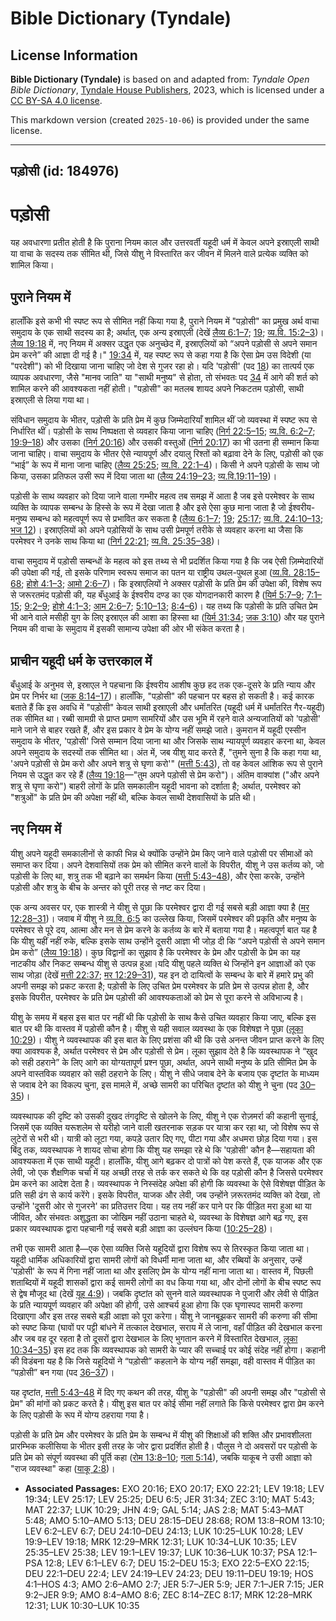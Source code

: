 # Bible Dictionary (Tyndale)

## License Information

**Bible Dictionary (Tyndale)** is based on and adapted from: _Tyndale Open Bible Dictionary_, [Tyndale House Publishers](https://tyndaleopenresources.com/), 2023, which is licensed under a [CC BY-SA 4.0 license](https://creativecommons.org/licenses/by-sa/4.0/legalcode.en).

This markdown version (created `2025-10-06`) is provided under the same license.



--------------------------------

## पड़ोसी (id: 184976)

पड़ोसी
======

यह अवधारणा प्रतीत होती है कि पुराना नियम काल और उत्तरवर्ती यहूदी धर्म में केवल अपने इस्राएली साथी या वाचा के सदस्य तक सीमित थी, जिसे यीशु ने विस्तारित कर जीवन में मिलने वाले प्रत्येक व्यक्ति को शामिल किया।

पुराने नियम में
---------------

हालाँकि इसे कभी भी स्पष्ट रूप से सीमित नहीं किया गया है, पुराने नियम में "पड़ोसी" का प्रमुख अर्थ वाचा समुदाय के एक साथी सदस्य का है; अर्थात्, एक अन्य इस्राएली (देखें [लैव्य 6:1–7](https://ref.ly/Lev6:1-Lev6:7); [19](https://ref.ly/Lev19:1-Lev19:37); [व्य.वि. 15:2–3](https://ref.ly/Deut15:2-Deut15:3))। [लैव्य 19:18](https://ref.ly/Lev19:18) में, नए नियम में अक्सर उद्धृत एक अनुच्छेद में, इस्राएलियों को “अपने पड़ोसी से अपने समान प्रेम करने” की आज्ञा दी गई है।" [19:34](https://ref.ly/Lev19:34) में, यह स्पष्ट रूप से कहा गया है कि ऐसा प्रेम उस विदेशी (या "परदेशी") को भी दिखाया जाना चाहिए जो देश से गुजर रहा हो। यदि 'पड़ोसी' (पद [18](https://ref.ly/Lev19:18)) का तात्पर्य एक व्यापक अवधारणा, जैसे "मानव जाति" या "साथी मनुष्य" से होता, तो संभवतः पद [34](https://ref.ly/Lev19:34) में आगे की शर्त को शामिल करने की आवश्यकता नहीं होती। "पड़ोसी" का मतलब शायद अपने निकटतम पड़ोसी, साथी इस्राएली से लिया गया था।

संविधान समुदाय के भीतर, पड़ोसी के प्रति प्रेम में कुछ जिम्मेदारियाँ शामिल थीं जो व्यवस्था में स्पष्ट रूप से निर्धारित थीं। पड़ोसी के साथ निष्पक्षता से व्यवहार किया जाना चाहिए ([निर्ग 22:5–15](https://ref.ly/Exod22:5-Exod22:15); [व्य.वि. 6:2–7](https://ref.ly/Lev6:2-Lev6:7); [19:9–18](https://ref.ly/Lev19:9-Lev19:18)) और उसका ([निर्ग 20:16](https://ref.ly/Exod20:16)) और उसकी वस्तुओं ([निर्ग 20:17](https://ref.ly/Exod20:17)) का भी उतना ही सम्मान किया जाना चाहिए। वाचा समुदाय के भीतर ऐसे न्यायपूर्ण और दयालु रिश्तों को बढ़ावा देने के लिए, पड़ोसी को एक “भाई” के रूप में माना जाना चाहिए ([लैव्य 25:25](https://ref.ly/Lev25:25); [व्य.वि. 22:1–4](https://ref.ly/Deut22:1-Deut22:4))। किसी ने अपने पड़ोसी के साथ जो किया, उसका प्रतिफल उसी रूप में दिया जाता था ([लैव्य 24:19–23](https://ref.ly/Lev24:19-Lev24:23); [व्य.वि.19:11–19](https://ref.ly/Deut19:11-Deut19:19))।

पड़ोसी के साथ व्यवहार को दिया जाने वाला गम्भीर महत्व तब समझ में आता है जब इसे परमेश्वर के साथ व्यक्ति के व्यापक सम्बन्ध के हिस्से के रूप में देखा जाता है और इसे ऐसा कुछ माना जाता है जो ईश्वरीय\-मनुष्य सम्बन्ध को महत्वपूर्ण रूप से प्रभावित कर सकता है ([लैव्य 6:1–7](https://ref.ly/Lev6:1-Lev6:7); [19](https://ref.ly/Lev19:1-Lev19:37); [25:17](https://ref.ly/Lev25:17); [व्य.वि. 24:10–13](https://ref.ly/Deut24:10-Deut24:13); [भज 12](https://ref.ly/Ps12:1-Ps12:8))। इस्राएलियों को अपने पड़ोसियों के साथ उसी प्रेमपूर्ण तरीके से व्यवहार करना था जैसा कि परमेश्वर ने उनके साथ किया था ([निर्ग 22:21](https://ref.ly/Exod22:21); [व्य.वि. 25:35–38](https://ref.ly/Lev25:35-Lev25:38))।

वाचा समुदाय में पड़ोसी सम्बन्धों के महत्व को इस तथ्य से भी प्रदर्शित किया गया है कि जब ऐसी ज़िम्मेदारियों की उपेक्षा की गई, तो इसके परिणाम स्वरूप समाज का पतन या राष्ट्रीय उथल\-पुथल हुआ ([व्य.वि. 28:15–68](https://ref.ly/Deut28:15-Deut28:68); [होशे 4:1–3](https://ref.ly/Hos4:1-Hos4:3); [आमो 2:6–7](https://ref.ly/Amos2:6-Amos2:7))। कि इस्राएलियों ने अक्सर पड़ोसी के प्रति प्रेम की उपेक्षा की, विशेष रूप से जरूरतमंद पड़ोसी की, यह बँधुआई के ईश्वरीय दण्ड का एक योगदानकारी कारण है ([यिर्म 5:7–9](https://ref.ly/Jer5:7-Jer5:9); [7:1–15](https://ref.ly/Jer7:1-Jer7:15); [9:2–9](https://ref.ly/Jer9:2-Jer9:9); [होशे 4:1–3](https://ref.ly/Hos4:1-Hos4:3); [आम 2:6–7](https://ref.ly/Amos2:6-Amos2:7); [5:10–13](https://ref.ly/Amos5:10-Amos5:13); [8:4–6](https://ref.ly/Amos8:4-Amos8:6))। यह तथ्य कि पड़ोसी के प्रति उचित प्रेम भी आने वाले मसीही युग के लिए इस्राएल की आशा का हिस्सा था ([यिर्म 31:34](https://ref.ly/Jer31:34); [जक 3:10](https://ref.ly/Zech3:10)) और यह पुराने नियम की वाचा के समुदाय में इसकी सामान्य उपेक्षा की ओर भी संकेत करता है।

प्राचीन यहूदी धर्म के उत्तरकाल में
----------------------------------

बँधुआई के अनुभव से, इस्राएल ने पहचाना कि ईश्वरीय आशीष कुछ हद तक एक\-दूसरे के प्रति न्याय और प्रेम पर निर्भर था ([जक 8:14–17](https://ref.ly/Zech8:14-Zech8:17))। हालाँकि, "पड़ोसी" की पहचान पर बहस हो सकती है। कई कारक बताते हैं कि इस अवधि में "पड़ोसी" केवल साथी इस्राएली और धर्मांतरित (यहूदी धर्म में धर्मांतरित गैर\-यहूदी) तक सीमित था। रब्बी सामग्री से प्राप्त प्रमाण सामरियों और उस भूमि में रहने वाले अन्यजातियों को 'पड़ोसी' माने जाने से बाहर रखते हैं, और इस प्रकार वे प्रेम के योग्य नहीं समझे जाते। कुमरान में यहूदी एस्सीन समुदाय के भीतर, 'पड़ोसी' जिसे सम्मान दिया जाना था और जिसके साथ न्यायपूर्ण व्यवहार करना था, केवल अपने समुदाय के सदस्यों तक सीमित था। अंत में, जब यीशु याद करते हैं, "तुमने सुना है कि कहा गया था, 'अपने पड़ोसी से प्रेम करो और अपने शत्रु से घृणा करो'" ([मत्ती 5:43](https://ref.ly/Matt5:43)), तो वह केवल आंशिक रूप से पुराने नियम से उद्धृत कर रहे हैं ([लैव्य 19:18](https://ref.ly/Lev19:18)—"तुम अपने पड़ोसी से प्रेम करो")। अंतिम वाक्यांश ("और अपने शत्रु से घृणा करो") बाहरी लोगों के प्रति समकालीन यहूदी भावना को दर्शाता है; अर्थात, परमेश्वर को "शत्रुओं" के प्रति प्रेम की अपेक्षा नहीं थी, बल्कि केवल साथी देशवासियों के प्रति थी।

नए नियम में
-----------

यीशु अपने यहूदी समकालीनों से काफी भिन्न थे क्योंकि उन्होंने प्रेम किए जाने वाले पड़ोसी पर सीमाओं को समाप्त कर दिया। अपने देशवासियों तक प्रेम को सीमित करने वालों के विपरीत, यीशु ने उस कर्तव्य को, जो पड़ोसी के लिए था, शत्रु तक भी बढ़ाने का समर्थन किया ([मत्ती 5:43–48](https://ref.ly/Matt5:43-Matt5:48)), और ऐसा करके, उन्होंने पड़ोसी और शत्रु के बीच के अन्तर को पूरी तरह से नष्ट कर दिया।

एक अन्य अवसर पर, एक शास्त्री ने यीशु से पूछा कि परमेश्वर द्वारा दी गई सबसे बड़ी आज्ञा क्या है ([मर 12:28–31](https://ref.ly/Mark12:28-Mark12:31))। जवाब में यीशु ने [व्य.वि. 6:5](https://ref.ly/Deut6:5) का उल्लेख किया, जिसमें परमेश्वर की प्रकृति और मनुष्य के परमेश्वर से पूरे दय, आत्मा और मन से प्रेम करने के कर्तव्य के बारे में बताया गया है। महत्वपूर्ण बात यह है कि यीशु यहीं नहीं रुके, बल्कि इसके साथ उन्होंने दूसरी आज्ञा भी जोड़ दी कि “अपने पड़ोसी से अपने समान प्रेम करो” ([लैव्य 19:18](https://ref.ly/Lev19:18))। कुछ विद्वानों का सुझाव है कि परमेश्वर के प्रेम और पड़ोसी के प्रेम का यह नाटकीय और निकट सम्बन्ध यीशु से उत्पन्न हुआ।यदि यीशु पहले व्यक्ति थे जिन्होंने इन आज्ञाओं को एक साथ जोड़ा (देखें [मत्ती 22:37](https://ref.ly/Matt22:37); [मर 12:29–31](https://ref.ly/Mark12:29-Mark12:31)), यह इन दो दायित्वों के सम्बन्ध के बारे में हमारे प्रभु की अपनी समझ को प्रकट करता है; पड़ोसी के लिए उचित प्रेम परमेश्वर के प्रति प्रेम से उत्पन्न होता है, और इसके विपरीत, परमेश्वर के प्रति प्रेम पड़ोसी की आवश्यकताओं को प्रेम से पूरा करने से अविभाज्य है।

यीशु के समय में बहस इस बात पर नहीं थी कि पड़ोसी के साथ कैसे उचित व्यवहार किया जाए, बल्कि इस बात पर थी कि वास्तव में पड़ोसी कौन है। यीशु से यही सवाल व्यवस्था के एक विशेषज्ञ ने पूछा ([लूका 10:29](https://ref.ly/Luke10:29))। यीशु ने व्यवस्थापक की इस बात के लिए प्रशंसा की थी कि उसे अनन्त जीवन प्राप्त करने के लिए क्या आवश्यक है, अर्थात परमेश्वर से प्रेम और पड़ोसी से प्रेम। लूका सुझाव देते है कि व्यवस्थापक ने “खुद को सही ठहराने” के लिए आगे का योग्यतापूर्ण प्रश्न पूछा, अर्थात, अपने साथी मनुष्य के प्रति सीमित प्रेम के अपने वास्तविक व्यवहार को सही ठहराने के लिए। यीशु ने सीधे जवाब देने के बजाय एक दृष्टांत के माध्यम से जवाब देने का विकल्प चुना, इस मामले में, अच्छे सामरी का परिचित दृष्टांत को यीशु ने चुना (पद [30–35](https://ref.ly/Luke10:30-Luke10:35))।

व्यवस्थापक की दृष्टि को उसकी दुखद तंगदृष्टि से खोलने के लिए, यीशु ने एक रोज़मर्रा की कहानी सुनाई, जिसमें एक व्यक्ति यरूशलेम से यरीहो जाने वाली खतरनाक सड़क पर यात्रा कर रहा था, जो विशेष रूप से लुटेरों से भरी थी। यात्री को लूटा गया, कपड़े उतार दिए गए, पीटा गया और अधमरा छोड़ दिया गया। इस बिंदु तक, व्यवस्थापक ने शायद सोचा होगा कि यीशु यह समझा रहे थे कि 'पड़ोसी' कौन है—सहायता की आवश्यकता में एक साथी यहूदी। हालाँकि, यीशु आगे बढ़कर दो पात्रों को पेश करते हैं, एक याजक और एक लेवी, जो एक शैक्षणिक चर्चा में यह अच्छी तरह से तर्क कर सकते थे कि वह पड़ोसी कौन है जिससे परमेश्वर प्रेम करने का आदेश देता है। व्यवस्थापक ने निस्संदेह अपेक्षा की होगी कि व्यवस्था के ऐसे विशेषज्ञ पीड़ित के प्रति सही ढंग से कार्य करेंगे। इसके विपरीत, याजक और लेवी, जब उन्होंने ज़रूरतमंद व्यक्ति को देखा, तो उन्होंने 'दूसरी ओर से गुजरने' का प्रतिउत्तर दिया। यह तय नहीं कर पाने पर कि पीड़ित मरा हुआ था या जीवित, और संभवतः अशुद्धता का जोखिम नहीं उठाना चाहते थे, व्यवस्था के विशेषज्ञ आगे बढ़ गए, इस प्रकार व्यवस्थापक द्वारा पहचानी गई सबसे बड़ी आज्ञा का उल्लंघन किया ([10:25–28](https://ref.ly/Luke10:25-Luke10:28))।

तभी एक सामरी आता है—एक ऐसा व्यक्ति जिसे यहूदियों द्वारा विशेष रूप से तिरस्कृत किया जाता था। यहूदी धार्मिक अधिकारियों द्वारा सामरी लोगों को विधर्मी माना जाता था, और रब्बियों के अनुसार, उन्हें 'पड़ोसी' के रूप में गिना नहीं जाता था और इसलिए प्रेम के योग्य नहीं माना जाता था। वास्तव में, पिछली शताब्दियों में यहूदी शासकों द्वारा कई सामरी लोगों का वध किया गया था, और दोनों लोगों के बीच स्पष्ट रूप से द्वेष मौजूद था (देखें [यूह 4:9](https://ref.ly/John4:9))। जबकि दृष्टांत को सुनने वाले व्यवस्थापक ने पुजारी और लेवी से पीड़ित के प्रति न्यायपूर्ण व्यवहार की अपेक्षा की होगी, उसे आश्चर्य हुआ होगा कि एक घृणास्पद सामरी करुणा दिखाएगा और इस तरह सबसे बड़ी आज्ञा को पूरा करेगा। यीशु ने जानबूझकर सामरी की करुणा की सीमा को स्पष्ट किया (घावों पर पट्टी बांधने में तत्काल देखभाल, सराय में ले जाना, वहाँ पीड़ित की देखभाल करना और जब वह दूर रहता है तो दूसरों द्वारा देखभाल के लिए भुगतान करने में विस्तारित देखभाल, [लूका 10:34–35](https://ref.ly/Luke10:34-Luke10:35)) इस हद तक कि व्यवस्थापक को सामरी के प्यार की सच्चाई पर कोई संदेह नहीं होगा। कहानी की विडंबना यह है कि जिसे यहूदियों ने “पड़ोसी” कहलाने के योग्य नहीं समझा, वही वास्तव में पीड़ित का “पड़ोसी” बन गया (पद [36–37](https://ref.ly/Luke10:36-Luke10:37))।

यह दृष्टांत, [मत्ती 5:43–48](https://ref.ly/Matt5:43-Matt5:48) में दिए गए कथन की तरह, यीशु के "पड़ोसी" की अपनी समझ और "पड़ोसी से प्रेम" की मांगों को प्रकट करते है। यीशु इस बात पर कोई सीमा नहीं लगाते कि किसे परमेश्वर द्वारा प्रेम करने के लिए पड़ोसी के रूप में योग्य ठहराया गया है।

पड़ोसी के प्रति प्रेम और परमेश्वर के प्रति प्रेम के सम्बन्ध में यीशु की शिक्षाओं की शक्ति और प्रभावशीलता प्रारम्भिक कलीसिया के भीतर इसी तरह के जोर द्वारा प्रदर्शित होती है। पौलुस ने दो अवसरों पर पड़ोसी के प्रति प्रेम को संपूर्ण व्यवस्था की पूर्ति कहा ([रोम 13:8–10](https://ref.ly/Rom13:8-Rom13:10); [गला 5:14](https://ref.ly/Gal5:14)), जबकि याकूब ने उसी आज्ञा को "राज व्यवस्था" कहा ([याकू 2:8](https://ref.ly/Jas2:8))।

* **Associated Passages:** EXO 20:16; EXO 20:17; EXO 22:21; LEV 19:18; LEV 19:34; LEV 25:17; LEV 25:25; DEU 6:5; JER 31:34; ZEC 3:10; MAT 5:43; MAT 22:37; LUK 10:29; JHN 4:9; GAL 5:14; JAS 2:8; MAT 5:43–MAT 5:48; AMO 5:10–AMO 5:13; DEU 28:15–DEU 28:68; ROM 13:8–ROM 13:10; LEV 6:2–LEV 6:7; DEU 24:10–DEU 24:13; LUK 10:25–LUK 10:28; LEV 19:9–LEV 19:18; MRK 12:29–MRK 12:31; LUK 10:34–LUK 10:35; LEV 25:35–LEV 25:38; LEV 19:1–LEV 19:37; LUK 10:36–LUK 10:37; PSA 12:1–PSA 12:8; LEV 6:1–LEV 6:7; DEU 15:2–DEU 15:3; EXO 22:5–EXO 22:15; DEU 22:1–DEU 22:4; LEV 24:19–LEV 24:23; DEU 19:11–DEU 19:19; HOS 4:1–HOS 4:3; AMO 2:6–AMO 2:7; JER 5:7–JER 5:9; JER 7:1–JER 7:15; JER 9:2–JER 9:9; AMO 8:4–AMO 8:6; ZEC 8:14–ZEC 8:17; MRK 12:28–MRK 12:31; LUK 10:30–LUK 10:35

